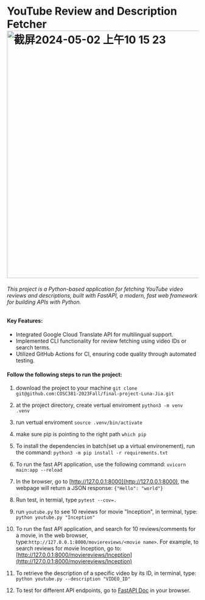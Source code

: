 # YouTube Review and Description Fetcher<img width="648" alt="截屏2024-05-02 上午10 15 23" src="https://github.com/COSC381-2023Fall/final-project-Luna-Jia/assets/73403516/2d142239-dd4e-4a9e-90ef-606d29a7bef2">


###### This project is a Python-based application for fetching YouTube video reviews and descriptions, built with FastAPI, a modern, fast web framework for building APIs with Python.
#### Key Features:
- Integrated Google Cloud Translate API for multilingual support.
- Implemented CLI functionality for review fetching using video IDs or search terms.
- Utilized GitHub Actions for CI, ensuring code quality through automated testing.



#### Follow the following steps to run the project:

1. download the project to your machine
`git clone git@github.com:COSC381-2023Fall/final-project-Luna-Jia.git`

2. at the project directory, create vertual enviroment
`python3 -m venv .venv`

3. run vertual enviroment
`source .venv/bin/activate`

4. make sure pip is pointing to the right path
`which pip`

5. To install the dependencies in batch(set up a virtual environement), run the command:
	`python3 -m pip install -r requirements.txt`

6. To run the fast API application, use the following command:
`uvicorn main:app --reload`

7. In the browser, go to [http://127.0.0.1:8000](http://127.0.0.1:8000), the webpage will return a JSON response:
 `{"Hello": "world"}`

8. Run test, in termial, type `pytest --cov=.`

9. run `youtube.py` to see 10 reviews for movie "Inception", in terminal, type:
`python youtube.py "Inception"`

10. To run the fast API application, and search for 10 reviews/comments for a movie, in the web browser, type:`http://127.0.0.1:8000/moviereviews/<movie name>`. For example, to search reviews for movie Inception, go to: 
[http://127.0.0.1:8000/moviereviews/Inception](http://127.0.0.1:8000/moviereviews/Inception)

11. To retrieve the description of a specific video by its ID, in terminal, type:
`python youtube.py --description "VIDEO_ID"`

12. To test for different API endpoints, go to [FastAPI Doc](http://127.0.0.1:8000/docs) in your browser.

